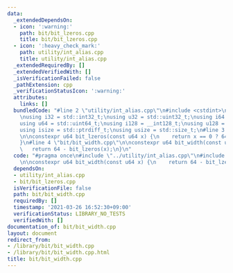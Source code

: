 ```yaml
---
data:
  _extendedDependsOn:
  - icon: ':warning:'
    path: bit/bit_lzeros.cpp
    title: bit/bit_lzeros.cpp
  - icon: ':heavy_check_mark:'
    path: utility/int_alias.cpp
    title: utility/int_alias.cpp
  _extendedRequiredBy: []
  _extendedVerifiedWith: []
  _isVerificationFailed: false
  _pathExtension: cpp
  _verificationStatusIcon: ':warning:'
  attributes:
    links: []
  bundledCode: "#line 2 \"utility/int_alias.cpp\"\n#include <cstdint>\n#include <cstddef>\n\
    \nusing i32 = std::int32_t;\nusing u32 = std::uint32_t;\nusing i64 = std::int64_t;\n\
    using u64 = std::uint64_t;\nusing i128 = __int128_t;\nusing u128 = __uint128_t;\n\
    using isize = std::ptrdiff_t;\nusing usize = std::size_t;\n#line 3 \"bit/bit_lzeros.cpp\"\
    \n\nconstexpr u64 bit_lzeros(const u64 x) {\n    return x == 0 ? 64 : __builtin_clzll(x);\n\
    }\n#line 4 \"bit/bit_width.cpp\"\n\nconstexpr u64 bit_width(const u64 x) {\n \
    \   return 64 - bit_lzeros(x);\n}\n"
  code: "#pragma once\n#include \"../utility/int_alias.cpp\"\n#include \"bit_lzeros.cpp\"\
    \n\nconstexpr u64 bit_width(const u64 x) {\n    return 64 - bit_lzeros(x);\n}\n"
  dependsOn:
  - utility/int_alias.cpp
  - bit/bit_lzeros.cpp
  isVerificationFile: false
  path: bit/bit_width.cpp
  requiredBy: []
  timestamp: '2021-03-26 16:52:30+09:00'
  verificationStatus: LIBRARY_NO_TESTS
  verifiedWith: []
documentation_of: bit/bit_width.cpp
layout: document
redirect_from:
- /library/bit/bit_width.cpp
- /library/bit/bit_width.cpp.html
title: bit/bit_width.cpp
---
```

